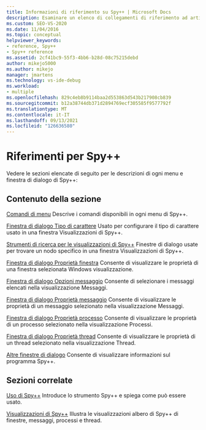 ```yaml
---
title: Informazioni di riferimento su Spy++ | Microsoft Docs
description: Esaminare un elenco di collegamenti di riferimento ad articoli che descrivono ogni comando di menu e finestra di dialogo nello strumento di debug di Spy++.
ms.custom: SEO-VS-2020
ms.date: 11/04/2016
ms.topic: conceptual
helpviewer_keywords:
- reference, Spy++
- Spy++ reference
ms.assetid: 2cf41bc9-55f3-4bb6-b28d-08c75215debd
author: mikejo5000
ms.author: mikejo
manager: jmartens
ms.technology: vs-ide-debug
ms.workload:
- multiple
ms.openlocfilehash: 829c4eb8b9114baa2d553863d543b217908cb839
ms.sourcegitcommit: b12a38744db371d2894769ecf305585f9577792f
ms.translationtype: MT
ms.contentlocale: it-IT
ms.lasthandoff: 09/13/2021
ms.locfileid: "126636580"
---
```

# <a name="spy-reference"></a>Riferimenti per Spy++
Vedere le sezioni elencate di seguito per le descrizioni di ogni menu e finestra di dialogo di Spy++:

## <a name="in-this-section"></a>Contenuto della sezione
 [Comandi di menu](../debugger/menu-commands.md) Descrive i comandi disponibili in ogni menu di Spy++.

 [Finestra di dialogo Tipo di carattere](../debugger/font-dialog-box-microsoft-spy-increment-help.md) Usato per configurare il tipo di carattere usato in una finestra Visualizzazioni di Spy++.

 [Strumenti di ricerca per le visualizzazioni di Spy++](../debugger/search-tools-for-spy-increment-views.md) Finestre di dialogo usate per trovare un nodo specifico in una finestra Visualizzazioni di Spy++.

 [Finestra di dialogo Proprietà finestra](../debugger/window-properties-dialog-box.md) Consente di visualizzare le proprietà di una finestra selezionata Windows visualizzazione.

 [Finestra di dialogo Opzioni messaggio](../debugger/message-options-dialog-box.md) Consente di selezionare i messaggi elencati nella visualizzazione Messaggi.

 [Finestra di dialogo Proprietà messaggio](../debugger/message-properties-dialog-box.md) Consente di visualizzare le proprietà di un messaggio selezionato nella visualizzazione Messaggi.

 [Finestra di dialogo Proprietà processo](../debugger/process-properties-dialog-box.md) Consente di visualizzare le proprietà di un processo selezionato nella visualizzazione Processi.

 [Finestra di dialogo Proprietà thread](../debugger/thread-properties-dialog-box.md) Consente di visualizzare le proprietà di un thread selezionato nella visualizzazione Thread.

 [Altre finestre di dialogo](../debugger/other-dialog-boxes.md) Consente di visualizzare informazioni sul programma Spy++.

## <a name="related-sections"></a>Sezioni correlate
 [Uso di Spy++](../debugger/using-spy-increment.md) Introduce lo strumento Spy++ e spiega come può essere usato.

 [Visualizzazioni di Spy++](../debugger/spy-increment-views.md) Illustra le visualizzazioni albero di Spy++ di finestre, messaggi, processi e thread.